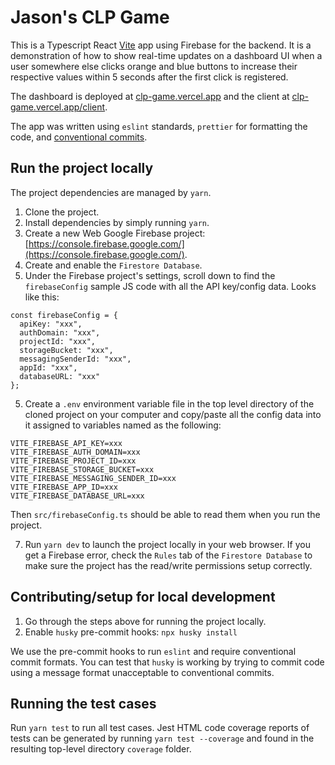 # Jason's CLP Game

This is a Typescript React [Vite](https://vitejs.dev/) app using Firebase for the backend. It is a demonstration of how to show real-time updates on a dashboard UI when a user somewhere else clicks orange and blue buttons to increase their respective values within 5 seconds after the first click is registered.

The dashboard is deployed at [clp-game.vercel.app](https://clp-game.vercel.app) and the client at [clp-game.vercel.app/client](https://clp-game.vercel.app/client).

The app was written using `eslint` standards, `prettier` for formatting the code, and [conventional commits](https://www.conventionalcommits.org/en/v1.0.0/).

## Run the project locally

The project dependencies are managed by `yarn`.

1. Clone the project.
2. Install dependencies by simply running `yarn`.
3. Create a new Web Google Firebase project: [https://console.firebase.google.com/](https://console.firebase.google.com/).
4. Create and enable the `Firestore Database`.
5. Under the Firebase project's settings, scroll down to find the `firebaseConfig` sample JS code with all the API key/config data. Looks like this:

```
const firebaseConfig = {
  apiKey: "xxx",
  authDomain: "xxx",
  projectId: "xxx",
  storageBucket: "xxx",
  messagingSenderId: "xxx",
  appId: "xxx",
  databaseURL: "xxx"
};
```

5. Create a `.env` environment variable file in the top level directory of the cloned project on your computer and copy/paste all the config data into it assigned to variables named as the following:

```
VITE_FIREBASE_API_KEY=xxx
VITE_FIREBASE_AUTH_DOMAIN=xxx
VITE_FIREBASE_PROJECT_ID=xxx
VITE_FIREBASE_STORAGE_BUCKET=xxx
VITE_FIREBASE_MESSAGING_SENDER_ID=xxx
VITE_FIREBASE_APP_ID=xxx
VITE_FIREBASE_DATABASE_URL=xxx
```

Then `src/firebaseConfig.ts` should be able to read them when you run the project.

7. Run `yarn dev` to launch the project locally in your web browser. If you get a Firebase error, check the `Rules` tab of the `Firestore Database` to make sure the project has the read/write permissions setup correctly.

## Contributing/setup for local development

1. Go through the steps above for running the project locally.
2. Enable `husky` pre-commit hooks: `npx husky install`

We use the pre-commit hooks to run `eslint` and require conventional commit formats. You can test that `husky` is working by trying to commit code using a message format unacceptable to conventional commits.

## Running the test cases

Run `yarn test` to run all test cases. Jest HTML code coverage reports of tests can be generated by running `yarn test --coverage` and found in the resulting top-level directory `coverage` folder.
